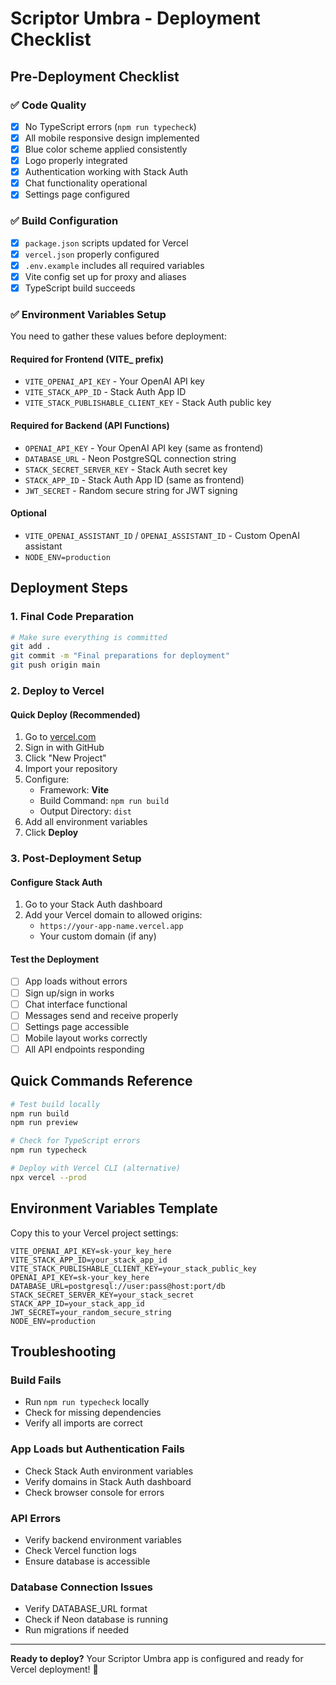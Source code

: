 # Scriptor Umbra - Deployment Checklist

## Pre-Deployment Checklist

### ✅ Code Quality
- [x] No TypeScript errors (`npm run typecheck`)
- [x] All mobile responsive design implemented
- [x] Blue color scheme applied consistently
- [x] Logo properly integrated
- [x] Authentication working with Stack Auth
- [x] Chat functionality operational
- [x] Settings page configured

### ✅ Build Configuration
- [x] `package.json` scripts updated for Vercel
- [x] `vercel.json` properly configured
- [x] `.env.example` includes all required variables
- [x] Vite config set up for proxy and aliases
- [x] TypeScript build succeeds

### ✅ Environment Variables Setup
You need to gather these values before deployment:

#### Required for Frontend (VITE_ prefix)
- `VITE_OPENAI_API_KEY` - Your OpenAI API key
- `VITE_STACK_APP_ID` - Stack Auth App ID
- `VITE_STACK_PUBLISHABLE_CLIENT_KEY` - Stack Auth public key

#### Required for Backend (API Functions)
- `OPENAI_API_KEY` - Your OpenAI API key (same as frontend)
- `DATABASE_URL` - Neon PostgreSQL connection string
- `STACK_SECRET_SERVER_KEY` - Stack Auth secret key
- `STACK_APP_ID` - Stack Auth App ID (same as frontend)
- `JWT_SECRET` - Random secure string for JWT signing

#### Optional
- `VITE_OPENAI_ASSISTANT_ID` / `OPENAI_ASSISTANT_ID` - Custom OpenAI assistant
- `NODE_ENV=production`

## Deployment Steps

### 1. Final Code Preparation
```bash
# Make sure everything is committed
git add .
git commit -m "Final preparations for deployment"
git push origin main
```

### 2. Deploy to Vercel

#### Quick Deploy (Recommended)
1. Go to [vercel.com](https://vercel.com)
2. Sign in with GitHub
3. Click "New Project"
4. Import your repository
5. Configure:
   - Framework: **Vite**
   - Build Command: `npm run build`
   - Output Directory: `dist`
6. Add all environment variables
7. Click **Deploy**

### 3. Post-Deployment Setup

#### Configure Stack Auth
1. Go to your Stack Auth dashboard
2. Add your Vercel domain to allowed origins:
   - `https://your-app-name.vercel.app`
   - Your custom domain (if any)

#### Test the Deployment
- [ ] App loads without errors
- [ ] Sign up/sign in works
- [ ] Chat interface functional
- [ ] Messages send and receive properly
- [ ] Settings page accessible
- [ ] Mobile layout works correctly
- [ ] All API endpoints responding

## Quick Commands Reference

```bash
# Test build locally
npm run build
npm run preview

# Check for TypeScript errors
npm run typecheck

# Deploy with Vercel CLI (alternative)
npx vercel --prod
```

## Environment Variables Template

Copy this to your Vercel project settings:

```
VITE_OPENAI_API_KEY=sk-your_key_here
VITE_STACK_APP_ID=your_stack_app_id
VITE_STACK_PUBLISHABLE_CLIENT_KEY=your_stack_public_key
OPENAI_API_KEY=sk-your_key_here
DATABASE_URL=postgresql://user:pass@host:port/db
STACK_SECRET_SERVER_KEY=your_stack_secret
STACK_APP_ID=your_stack_app_id
JWT_SECRET=your_random_secure_string
NODE_ENV=production
```

## Troubleshooting

### Build Fails
- Run `npm run typecheck` locally
- Check for missing dependencies
- Verify all imports are correct

### App Loads but Authentication Fails
- Check Stack Auth environment variables
- Verify domains in Stack Auth dashboard
- Check browser console for errors

### API Errors
- Verify backend environment variables
- Check Vercel function logs
- Ensure database is accessible

### Database Connection Issues
- Verify DATABASE_URL format
- Check if Neon database is running
- Run migrations if needed

---

**Ready to deploy?** Your Scriptor Umbra app is configured and ready for Vercel deployment! 🚀